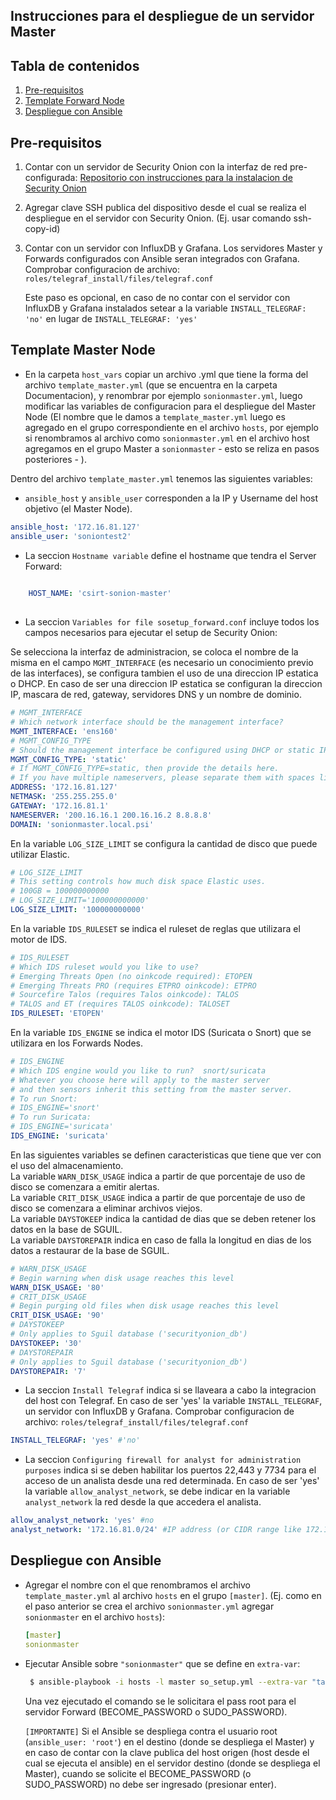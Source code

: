 ## Instrucciones para el despliegue de un servidor Master

## Tabla de contenidos

1. [Pre-requisitos](#pre-requisitos)
2. [Template Forward Node](#template-forward-node)
3. [Despliegue con Ansible](#despliegue-con-ansible)


## Pre-requisitos

1. Contar con un servidor de Security Onion con la interfaz de red pre-configurada: [Repositorio con instrucciones para la instalacion de Security Onion](https://gitlab.unc.edu.ar/csirt/csirt-docs)

2. Agregar clave SSH publica del dispositivo desde el cual se realiza el despliegue en el servidor con Security Onion. (Ej. usar comando ssh-copy-id)

3. Contar con un servidor con InfluxDB y Grafana. Los servidores Master y Forwards configurados con Ansible seran integrados con Grafana. 
   Comprobar configuracion de archivo: `roles/telegraf_install/files/telegraf.conf`
 
   Este paso es opcional, en caso de no contar con el servidor con InfluxDB y Grafana instalados setear a la variable
   `INSTALL_TELEGRAF: 'no'` en lugar de  `INSTALL_TELEGRAF: 'yes'`


## Template Master Node

*  En la carpeta `host_vars` copiar un archivo .yml que tiene la forma del archivo `template_master.yml` (que se encuentra en la carpeta Documentacion), y renombrar por ejemplo `sonionmaster.yml`, luego modificar las variables de configuracion para el despliegue del Master Node (El nombre que le damos a `template_master.yml` luego es agregado en el grupo correspondiente en el archivo `hosts`, por ejemplo si renombramos al archivo como `sonionmaster.yml` en el archivo host agregamos en el grupo Master a  `sonionmaster` - esto se reliza en pasos posteriores - ).
    
   

Dentro del archivo `template_master.yml` tenemos las siguientes variables:


- `ansible_host` y `ansible_user` corresponden a la IP y Username del host objetivo (el Master Node).

```yaml
ansible_host: '172.16.81.127'
ansible_user: 'soniontest2'
```

- La seccion `Hostname variable` define el hostname que tendra el Server Forward:
 
```yaml
    
    HOST_NAME: 'csirt-sonion-master'
        
```
- La seccion `Variables for file sosetup_forward.conf` incluye todos los campos necesarios para ejecutar el setup de Security Onion:

Se selecciona la interfaz de administracion, se coloca el nombre de la misma en el campo `MGMT_INTERFACE`
(es necesario un conocimiento previo de las interfaces), se configura tambien el uso de una direccion IP estatica o DHCP. 
En caso de ser una direccion IP estatica se configuran la direccion IP, mascara de red, gateway, servidores DNS y un nombre de dominio.
 

```yaml
# MGMT_INTERFACE
# Which network interface should be the management interface?
MGMT_INTERFACE: 'ens160'
# MGMT_CONFIG_TYPE
# Should the management interface be configured using DHCP or static IP?
MGMT_CONFIG_TYPE: 'static'
# If MGMT_CONFIG_TYPE=static, then provide the details here.
# If you have multiple nameservers, please separate them with spaces like this: NAMESERVER='192.168.204.2 192.168.204.3'
ADDRESS: '172.16.81.127'
NETMASK: '255.255.255.0'
GATEWAY: '172.16.81.1'
NAMESERVER: '200.16.16.1 200.16.16.2 8.8.8.8'
DOMAIN: 'sonionmaster.local.psi' 
```

En la variable `LOG_SIZE_LIMIT` se configura la cantidad de disco que puede utilizar Elastic.

```yaml
# LOG_SIZE_LIMIT
# This setting controls how much disk space Elastic uses.
# 100GB = 100000000000
# LOG_SIZE_LIMIT='100000000000'
LOG_SIZE_LIMIT: '100000000000'
```

En la variable `IDS_RULESET` se indica el ruleset de reglas que utilizara el motor de IDS.

```yaml
# IDS_RULESET
# Which IDS ruleset would you like to use?
# Emerging Threats Open (no oinkcode required): ETOPEN
# Emerging Threats PRO (requires ETPRO oinkcode): ETPRO
# Sourcefire Talos (requires Talos oinkcode): TALOS
# TALOS and ET (requires TALOS oinkcode): TALOSET
IDS_RULESET: 'ETOPEN'
```

En la variable `IDS_ENGINE` se indica el motor IDS (Suricata o Snort) que se utilizara en los Forwards Nodes.

```yaml
# IDS_ENGINE
# Which IDS engine would you like to run?  snort/suricata
# Whatever you choose here will apply to the master server
# and then sensors inherit this setting from the master server.
# To run Snort:
# IDS_ENGINE='snort'
# To run Suricata:
# IDS_ENGINE='suricata'
IDS_ENGINE: 'suricata'
```


En las siguientes variables se definen caracteristicas que tiene que ver con el uso del almacenamiento. <br/>
La variable `WARN_DISK_USAGE` indica a partir de que porcentaje de uso de disco se comenzara a emitir alertas. <br/>
La variable `CRIT_DISK_USAGE` indica a partir de que porcentaje de uso de disco se comenzara a eliminar archivos viejos. <br/>
La variable `DAYSTOKEEP` indica la cantidad de dias que se deben retener los datos en la base de SGUIL. <br/>
La variable `DAYSTOREPAIR` indica en caso de falla la longitud en dias de los datos a restaurar de la base de SGUIL. <br/>


```yaml
# WARN_DISK_USAGE
# Begin warning when disk usage reaches this level
WARN_DISK_USAGE: '80'
# CRIT_DISK_USAGE
# Begin purging old files when disk usage reaches this level
CRIT_DISK_USAGE: '90'
# DAYSTOKEEP
# Only applies to Sguil database ('securityonion_db')
DAYSTOKEEP: '30'
# DAYSTOREPAIR
# Only applies to Sguil database ('securityonion_db')
DAYSTOREPAIR: '7'
```

- La seccion `Install Telegraf` indica si se llaveara a cabo la integracion del host con Telegraf. 
  En caso de ser 'yes' la variable `INSTALL_TELEGRAF`,  un servidor con InfluxDB y Grafana. 
  Comprobar configuracion de archivo: `roles/telegraf_install/files/telegraf.conf`

```yaml
INSTALL_TELEGRAF: 'yes' #'no'
```        

- La seccion `Configuring firewall for analyst for administration purposes` indica si se deben habilitar 
  los puertos 22,443 y 7734 para el acceso de un analista desde una red determinada.
  En caso de ser 'yes' la variable `allow_analyst_network`, se debe indicar en la variable `analyst_network`
  la red desde la que accedera el analista.

```yaml
allow_analyst_network: 'yes' #no
analyst_network: '172.16.81.0/24' #IP address (or CIDR range like 172.16.81.0/24)
```

        
## Despliegue con Ansible

*  Agregar el nombre con el que renombramos el archivo `template_master.yml` al archivo `hosts` en el grupo `[master]`. (Ej. como en el paso anterior se crea el archivo `sonionmaster.yml` agregar `sonionmaster` en el archivo `hosts`):

    ```yaml
    [master]
    sonionmaster
    
    ```

*  Ejecutar Ansible sobre `"sonionmaster"` que se define en `extra-var`:

    ```bash
     $ ansible-playbook -i hosts -l master so_setup.yml --extra-var "target=sonionmaster" --ask-become-pass
    ```
    
   Una vez ejecutado el comando se le solicitara el pass root para el servidor Forward (BECOME_PASSWORD o SUDO_PASSWORD).

   `[IMPORTANTE]` Si el Ansible se despliega contra el usuario root (` ansible_user: 'root' `) en el destino (donde se despliega el Master) y en caso de contar con la clave publica del host origen (host desde el cual se ejecuta el ansible) en el servidor destino (donde se despliega el Master), cuando se solicite el BECOME_PASSWORD (o SUDO_PASSWORD) no debe ser ingresado (presionar enter).

